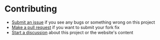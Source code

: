 # Contributing

* [Submit an issue](https://github.com/grikomsn/yaak-plugin-base64/issues) if you see any bugs or something wrong on this project
* [Make a pull request](https://github.com/grikomsn/yaak-plugin-base64/compare) if you want to submit your fork fix
* [Start a discussion](https://github.com/grikomsn/yaak-plugin-base64/discussions) about this project or the website's content
